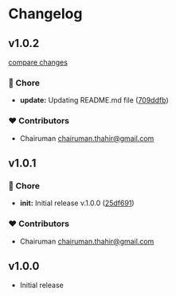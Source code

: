 # Changelog


## v1.0.2

[compare changes](https://github.com/chairuman/nuxt-analytic-reports/compare/v1.0.1...v1.0.2)

### 🏡 Chore

- **update:** Updating README.md file ([709ddfb](https://github.com/chairuman/nuxt-analytic-reports/commit/709ddfb))

### ❤️ Contributors

- Chairuman <chairuman.thahir@gmail.com>

## v1.0.1


### 🏡 Chore

- **init:** Initial release v.1.0.0 ([25df691](https://github.com/chairuman/nuxt-analytic-reports/commit/25df691))

### ❤️ Contributors

- Chairuman <chairuman.thahir@gmail.com>

## v1.0.0

- Initial release

